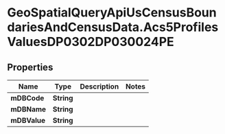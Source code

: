 # GeoSpatialQueryApiUsCensusBoundariesAndCensusData.Acs5ProfilesValuesDP0302DP030024PE

## Properties

Name | Type | Description | Notes
------------ | ------------- | ------------- | -------------
**mDBCode** | **String** |  | 
**mDBName** | **String** |  | 
**mDBValue** | **String** |  | 


